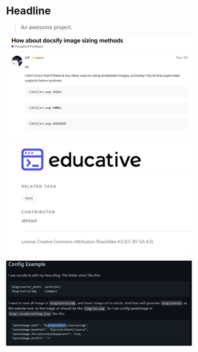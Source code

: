 # Headline

> An awesome project.

![](2022-11-21-13-47-07.png)

![](images/2022-11-21-13-52-05.png)

![](images/2022-11-21-14-22-50.png)